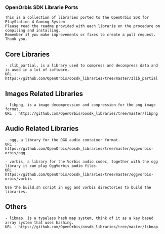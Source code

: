 ### OpenOrbis SDK Librarie Ports

```
This is a collection of libraries ported to the OpenOrbis SDK for PlayStation 4 Gaming System.
Please read the readme provided with each librarie on the procedure on compiling and installing.
Remember if you make improvements or fixes to create a pull request. Thank you.
```
	
	
## Core Libraries
	- zlib_partial, is a library used to compress and decompress data and is used in a lot of software.
	URL : https://github.com/OpenOrbis/oosdk_libraries/tree/master/zlib_partial
	
## Images Related Libraries 
	- libpng, is a image decompression and compression for the png image format.
	URL : https://github.com/OpenOrbis/oosdk_libraries/tree/master/libpng
	
## Audio Related Libraries
	- ogg, a library for the OGG audio container format.
	URL : https://github.com/OpenOrbis/oosdk_libraries/tree/master/oggvorbis-orbis/ogg
	
	- vorbis, a library for the Vorbis audio codec, together with the ogg library it can play OggVorbis audio files.
	URL : https://github.com/OpenOrbis/oosdk_libraries/tree/master/oggvorbis-orbis/vorbis
	
	Use the build.sh script in ogg and vorbis directories to build the libraries.
	
## Others 
	- libmap, is a typeless hash map system, think of it as a key based array system that uses hashing.
	URL : https://github.com/OpenOrbis/oosdk_libraries/tree/master/libmap